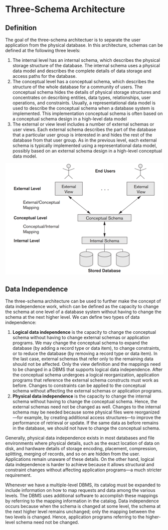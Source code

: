 # Three-Schema Architecture

## Definition

The goal of the three-schema architectuer is to separate the user application from the physical database. In this architecture, schemas can be defined at the following three levels:

1. The internal level has an internal schema, which describes the physical storage structure of the database. The internal schema uses a physical data model and describes the complete details of data storage and access paths for the database.
2. The conceptual level has a conceptual schema, which describes the structure of the whole database for a community of users. The conceptual schema hides the details of physical storage structures and concentrates on describing entities, data types, relationships, user operations, and constraints. Usually, a representational data model is used to describe the conceptual schema when a database system is implemented. This implementation conceptual schema is often based on a conceptual schema design in a high-level data model
3. The external or view level includes a number of external schemas or user views. Each external schema describes the part of the database that a particular user group is interested in and hides the rest of the database from that user group. As in the previous level, each external schema is typically implemented using a representational data model, possibly based on an external schema design in a high-level conceptual data model.

![The three-schema architecture](images/three_schema_arch.png)

## Data Independence

The three-schema architecture can be used to further make the concept of data independence work, which can be defined as the capacity to change the schema at one level of a database system without having to change the schema at the next higher level. We can define two types of data independence:

1. **Logical data independence** is the capacity to change the conceptual schema without having to change external schemas or application programs. We may change the conceptual schema to expand the database (by adding a record type or data item), to change constraints, or to reduce the database (by removing a record type or data item). In the last case, external schemas that refer only to the remaining data should not be affected.  Only the view definition and the mappings need to be changed in a DBMS that supports logical data independence. After the conceptual schema undergoes a logical reorganization, application programs that reference the external schema constructs must work as before. Changes to constraints can be applied to the conceptual schema without affecting the external schemas or application programs.
2. **Physical data independence** is the capacity to change the internal schema without having to change the conceptual schema. Hence, the external schemas need not be changed as well. Changes to the internal schema may be needed because some physical files were reorganized—for example, by creating additional access structures—to improve the performance of retrieval or update. If the same data as before remains in the database, we should not have to change the conceptual schema.

Generally, physical data independence exists in most databases and file environments where physical details, such as the exact location of data on disk, and hardware details of storage encoding, placement, compression, splitting, merging of records, and so on are hidden from the user. Applications remain unaware of these details. On the other hand, logical data independence is harder to achieve because it allows structural and constraint changes without affecting application programs—a much stricter requirement.

Whenever we have a multiple-level DBMS, its catalog must be expanded to include information on how to map requests and data among the various levels. The DBMS uses additional software to accomplish these mappings by referring to the mapping information in the catalog. Data independence occurs because when the schema is changed at some level, the schema at the next higher level remains unchanged; only the mapping between the two levels is changed. Hence, application programs referring to the higher-level schema need not be changed.